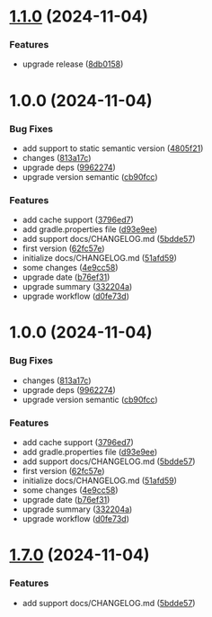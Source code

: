 # [1.1.0](https://github.com/JonDotsoy/action-semantic-release/compare/demo-v1.0.0...demo-v1.1.0) (2024-11-04)


### Features

* upgrade release ([8db0158](https://github.com/JonDotsoy/action-semantic-release/commit/8db0158bccea5cb7ac7fb71bb8aec5d4caf7d7db))

# 1.0.0 (2024-11-04)


### Bug Fixes

* add support to static semantic version ([4805f21](https://github.com/JonDotsoy/action-semantic-release/commit/4805f21df13a462e6fa1c3bc1a7724bb31cda84e))
* changes ([813a17c](https://github.com/JonDotsoy/action-semantic-release/commit/813a17c5ae3700ed400949ec6308a2638e3ce252))
* upgrade deps ([9962274](https://github.com/JonDotsoy/action-semantic-release/commit/9962274a04cf3598959ce5de6437c8cf3cb236f2))
* upgrade version semantic ([cb90fcc](https://github.com/JonDotsoy/action-semantic-release/commit/cb90fcc0187d00c87d68a67631fc3be0b2117530))


### Features

* add cache support ([3796ed7](https://github.com/JonDotsoy/action-semantic-release/commit/3796ed76425c9bca473560ad04567e6890a68da6))
* add gradle.properties file ([d93e9ee](https://github.com/JonDotsoy/action-semantic-release/commit/d93e9eed6d5638cb06f755ae504d5be82f161c5f))
* add support docs/CHANGELOG.md ([5bdde57](https://github.com/JonDotsoy/action-semantic-release/commit/5bdde576806150268e9d4b0b54f8c7d019ebcab0))
* first version ([62fc57e](https://github.com/JonDotsoy/action-semantic-release/commit/62fc57ef50510212a5d3126269c6767cd26ebb41))
* initialize docs/CHANGELOG.md ([51afd59](https://github.com/JonDotsoy/action-semantic-release/commit/51afd59676d5bb41c7735137d4548d3cc457e617))
* some changes ([4e9cc58](https://github.com/JonDotsoy/action-semantic-release/commit/4e9cc58cd1eeeafb670ae78da84a15964637d8fd))
* upgrade date ([b76ef31](https://github.com/JonDotsoy/action-semantic-release/commit/b76ef318a27a458fa9ceacf32deb142470c1c887))
* upgrade summary ([332204a](https://github.com/JonDotsoy/action-semantic-release/commit/332204ad75a6236992b1f51f70e4fb9274d3e57c))
* upgrade workflow ([d0fe73d](https://github.com/JonDotsoy/action-semantic-release/commit/d0fe73d421182528a851aa746b5d6f0cfef08936))

# 1.0.0 (2024-11-04)


### Bug Fixes

* changes ([813a17c](https://github.com/JonDotsoy/action-semantic-release/commit/813a17c5ae3700ed400949ec6308a2638e3ce252))
* upgrade deps ([9962274](https://github.com/JonDotsoy/action-semantic-release/commit/9962274a04cf3598959ce5de6437c8cf3cb236f2))
* upgrade version semantic ([cb90fcc](https://github.com/JonDotsoy/action-semantic-release/commit/cb90fcc0187d00c87d68a67631fc3be0b2117530))


### Features

* add cache support ([3796ed7](https://github.com/JonDotsoy/action-semantic-release/commit/3796ed76425c9bca473560ad04567e6890a68da6))
* add gradle.properties file ([d93e9ee](https://github.com/JonDotsoy/action-semantic-release/commit/d93e9eed6d5638cb06f755ae504d5be82f161c5f))
* add support docs/CHANGELOG.md ([5bdde57](https://github.com/JonDotsoy/action-semantic-release/commit/5bdde576806150268e9d4b0b54f8c7d019ebcab0))
* first version ([62fc57e](https://github.com/JonDotsoy/action-semantic-release/commit/62fc57ef50510212a5d3126269c6767cd26ebb41))
* initialize docs/CHANGELOG.md ([51afd59](https://github.com/JonDotsoy/action-semantic-release/commit/51afd59676d5bb41c7735137d4548d3cc457e617))
* some changes ([4e9cc58](https://github.com/JonDotsoy/action-semantic-release/commit/4e9cc58cd1eeeafb670ae78da84a15964637d8fd))
* upgrade date ([b76ef31](https://github.com/JonDotsoy/action-semantic-release/commit/b76ef318a27a458fa9ceacf32deb142470c1c887))
* upgrade summary ([332204a](https://github.com/JonDotsoy/action-semantic-release/commit/332204ad75a6236992b1f51f70e4fb9274d3e57c))
* upgrade workflow ([d0fe73d](https://github.com/JonDotsoy/action-semantic-release/commit/d0fe73d421182528a851aa746b5d6f0cfef08936))

# [1.7.0](https://github.com/JonDotsoy/action-semantic-release/compare/v1.6.0...v1.7.0) (2024-11-04)


### Features

* add support docs/CHANGELOG.md ([5bdde57](https://github.com/JonDotsoy/action-semantic-release/commit/5bdde576806150268e9d4b0b54f8c7d019ebcab0))
